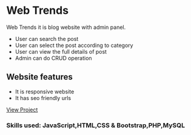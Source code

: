 # Web Trends
Web Trends it is blog website with admin panel.


- User can search the post
- User can select the post according to category
- User can view the full details of post
- Admin can do CRUD operation

## Website features
- It is responsive website
- It has seo friendly urls

[View Project](http://kumarishwetha.com/web-trends/)


### Skills used: JavaScript,HTML,CSS & Bootstrap,PHP,MySQL

